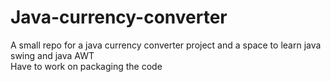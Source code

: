# Java-currency-converter
A small repo for a java currency converter project and a space to learn java swing and java AWT
<br>
Have to work on packaging the code
